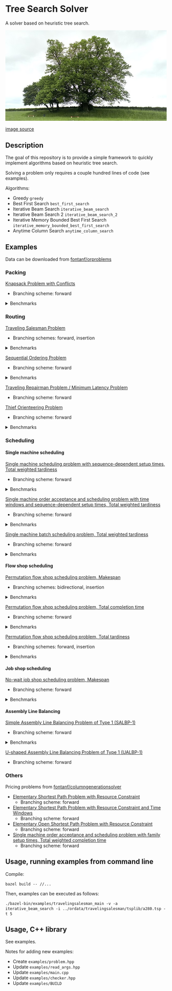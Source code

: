 # Tree Search Solver

A solver based on heuristic tree search.

![treesearch](img/treesearch.jpg?raw=true "treesearch")

[image source](https://commons.wikimedia.org/wiki/File:Saint-L%C3%A9ger-l%C3%A8s-Domart,arbre_de_la_croix_Notre-Dame_14.jpg)

## Description

The goal of this repository is to provide a simple framework to quickly implement algorithms based on heuristic tree search.

Solving a problem only requires a couple hundred lines of code (see examples).

Algorithms:
* Greedy `greedy`
* Best First Search `best_first_search`
* Iterative Beam Search `iterative_beam_search`
* Iterative Beam Search 2 `iterative_beam_search_2`
* Iterative Memory Bounded Best First Search `iterative_memory_bounded_best_first_search`
* Anytime Column Search `anytime_column_search`

## Examples

Data can be downloaded from [fontanf/orproblems](https://github.com/fontanf/orproblems)

### Packing

[Knapsack Problem with Conflicts](examples/knapsackwithconflicts.hpp)

* Branching scheme: forward

<details><summary>Benchmarks</summary>
<p>

* Benchmarks:
  * `python3 ../optimizationtools/optimizationtools/bench_run.py --main ./bazel-bin/examples/knapsackwithconflicts_main --csv ../ordata/knapsackwithconflicts/data.csv -l knsapsackwithconflicts -a iterative_beam_search -t 60`
  * `python3 ../optimizationtools/optimizationtools/bench_process.py --csv ../ordata/knapsackwithconflicts/data.csv -l knsapsackwithconflicts -b heuristiclong -t 62`

</p>
</details>

### Routing

[Traveling Salesman Problem](examples/travelingsalesman.hpp)

* Branching schemes: forward, insertion

<details><summary>Benchmarks</summary>
<p>

* Benchmarks:
  * `python3 ../optimizationtools/optimizationtools/bench_run.py --main ./bazel-bin/examples/travelingsalesman_main --csv ../ordata/travelingsalesman/data.csv -l travelingsalesman -f "'pla85900.tsp' not in row['Path']" -a "iterative_beam_search" -t 60`
  * `python3 ../optimizationtools/optimizationtools/bench_process.py --csv ../ordata/travelingsalesman/data.csv -l travelingsalesman -f "'pla85900.tsp' not in row['Path']" -b heuristiclong -t 62`

</p>
</details>

[Sequential Ordering Problem](examples/sequentialordering.hpp)

* Branching scheme: forward

<details><summary>Benchmarks</summary>
<p>

```shell
DATE=$(date '+%Y-%m-%d--%H-%M-%S') && python3 ../optimizationtools/optimizationtools/bench_run.py --main ./bazel-bin/examples/sequentialordering_main --csv ../ordata/sequentialordering/data.csv -l "${DATE}_sequentialordering" -f "row['Dataset'] == 'soplib'" -t 60
python3 ../optimizationtools/optimizationtools/bench_process.py --csv ../ordata/sequentialordering/data.csv -l "${DATE}_sequentialordering" -f "row['Dataset'] == 'soplib'" -b heuristiclong -t 61
```

![sequentialordering](img/sequentialordering.png?raw=true "sequentialordering")

</p>
</details>

[Traveling Repairman Problem / Minimum Latency Problem](examples/travelingrepairman.hpp)

* Branching scheme: forward

[Thief Orienteering Problem](examples/thieforienteering.hpp)

* Branching scheme: forward

<details><summary>Benchmarks</summary>
<p>

* Benchmarks:
  * `python3 ../optimizationtools/optimizationtools/bench_run.py --main ./bazel-bin/examples/thieforienteering_main --csv ../ordata/thieforienteering/data.csv -l thieforienteering -a "iterative_beam_search" --timelimitfield "Time limit"`
  * `python3 ../optimizationtools/optimizationtools/bench_process.py --csv ../ordata/thieforienteering/data.csv -l thieforienteering -b heuristiclong -t 1003`

</p>
</details>

### Scheduling

#### Single machine scheduling

[Single machine scheduling problem with sequence-dependent setup times, Total weighted tardiness](examples/schedulingwithsdsttwt.hpp)

* Branching scheme: forward

<details><summary>Benchmarks</summary>
<p>

* Benchmarks:
  * `python3 ../optimizationtools/optimizationtools/bench_run.py --main ./bazel-bin/examples/schedulingwithsdsttwt_main --csv ../ordata/schedulingwithsdsttwt/data.csv -l schedulingwithsdsttwt -a "iterative_beam_search" -t 30`
  * `python3 ../optimizationtools/optimizationtools/bench_process.py --csv ../ordata/schedulingwithsdsttwt/data.csv -l schedulingwithsdsttwt -b heuristiclong -t 31`

</p>
</details>

[Single machine order acceptance and scheduling problem with time windows and sequence-dependent setup times, Total weighted tardiness](examples/orderacceptanceandscheduling.hpp)

* Branching scheme: forward

<details><summary>Benchmarks</summary>
<p>

* Benchmarks:
  * `python3 ../optimizationtools/optimizationtools/bench_run.py --main ./bazel-bin/examples/orderacceptanceandscheduling_main --csv ../ordata/orderacceptanceandscheduling/data.csv -l orderacceptanceandscheduling -t 60`
  * `python3 ../optimizationtools/optimizationtools/bench_process.py --csv ../ordata/orderacceptanceandscheduling/data.csv -l orderacceptanceandscheduling -b heuristiclong -t 61`

</p>
</details>

[Single machine batch scheduling problem, Total weighted tardiness](examples/batchschedulingtotalweightedtardiness.hpp)

* Branching scheme: forward

<details><summary>Benchmarks</summary>
<p>

* Benchmarks:
  * `python3 ../optimizationtools/optimizationtools/bench_run.py --main ./bazel-bin/examples/orderacceptanceandscheduling_main --csv ../ordata/orderacceptanceandscheduling/data.csv -f "row['Dataset'] == 'cesaret2012'" -l orderacceptanceandscheduling -a "iterative_beam_search" -t 10`
  * `python3 ../optimizationtools/optimizationtools/bench_process.py --csv ../ordata/orderacceptanceandscheduling/data.csv -f "row['Dataset'] == 'cesaret2012'" -l orderacceptanceandscheduling -b heuristiclong -t 11`

</p>
</details>

#### Flow shop scheduling

[Permutation flow shop scheduling problem, Makespan](examples/permutationflowshopschedulingmakespan.hpp)

* Branching schemes: bidirectional, insertion

<details><summary>Benchmarks</summary>
<p>

```shell
DATE=$(date '+%Y-%m-%d--%H-%M-%S') && python3 ../optimizationtools/optimizationtools/bench_run.py --main ./bazel-bin/examples/permutationflowshopschedulingmakespan_main --csv ../ordata/flowshopscheduling/data_permutationflowshopschedulingmakespan.csv -l "${DATE}_permutationflowshopschedulingmakespan" --timelimitfield "Time limit"
python3 ../optimizationtools/optimizationtools/bench_process.py --csv ../ordata/flowshopscheduling/data_permutationflowshopschedulingmakespan.csv -l "${DATE}_permutationflowshopschedulingmakespan" -b heuristiclong -t 500
```

</p>
</details>

[Permutation flow shop scheduling problem, Total completion time](examples/permutationflowshopschedulingtct.hpp)

* Branching scheme: forward

<details><summary>Benchmarks</summary>
<p>

```shell
DATE=$(date '+%Y-%m-%d--%H-%M-%S') && python3 ../optimizationtools/optimizationtools/bench_run.py --main ./bazel-bin/examples/permutationflowshopschedulingtct_main --csv ../ordata/flowshopscheduling/data_permutationflowshopschedulingtct.csv -l "${DATE}_permutationflowshopschedulingtct" --timelimitfield "Time limit"
python3 ../optimizationtools/optimizationtools/bench_process.py --csv ../ordata/flowshopscheduling/data_permutationflowshopschedulingtct.csv -l "${DATE}_permutationflowshopschedulingtct" -b heuristiclong -t 500
```

![permutationflowshopschedulingtct](img/permutationflowshopschedulingtct.png?raw=true "permutationflowshopschedulingtct")

</p>
</details>

[Permutation flow shop scheduling problem, Total tardiness](examples/permutationflowshopschedulingtt.hpp)

* Branching schemes: forward, insertion

<details><summary>Benchmarks</summary>
<p>

* Benchmarks:
  * `python3 ../optimizationtools/optimizationtools/bench_run.py --main ./bazel-bin/examples/permutationflowshopschedulingtt_main --csv ../ordata/permutationflowshopscheduling/data_totaltardiness.csv -l permutationflowshopschedulingtt -a "iterative_beam_search" --timelimitfield "Time limit"`
  * `python3 ../optimizationtools/optimizationtools/bench_process.py --csv ../ordata/permutationflowshopscheduling/data_totaltardiness.csv -l permutationflowshopschedulingtt -b heuristiclong -t 500`

</p>
</details>

#### Job shop scheduling

[No-wait job shop scheduling problem, Makespan](examples/nowaitjobshopschedulingmakespan.hpp)

* Branching scheme: forward

<details><summary>Benchmarks</summary>
<p>

* Benchmarks:
  * `python3 ../optimizationtools/optimizationtools/bench_run.py --main ./bazel-bin/examples/nowaitjobshopschedulingmakespan_main --csv ../ordata/jobshopscheduling/data_nowait.csv -l nowaitjobshopschedulingmakespan --timelimit "1000"`
  * `python3 ../optimizationtools/optimizationtools/bench_process.py --csv ../ordata/jobshopscheduling/data_nowait.csv -l nowaitjobshopschedulingmakespan -b heuristiclong -t 1010`

</p>
</details>

#### Assembly Line Balancing

[Simple Assembly Line Balancing Problem of Type 1 (SALBP-1)](examples/simpleassemblylinebalancing1.hpp)

* Branching scheme: forward

<details><summary>Benchmarks</summary>
<p>

```shell
DATE=$(date '+%Y-%m-%d--%H-%M-%S') && python3 ../optimizationtools/optimizationtools/bench_run.py --main ./bazel-bin/examples/simpleassemblylinebalancing1_main --csv ../ordata/simpleassemblylinebalancing1/data.csv -f "row['Dataset'] == 'otto2013_small'" -l "${DATE}_simpleassemblylinebalancing1_small" -t 60
python3 ../optimizationtools/optimizationtools/bench_process.py --csv ../ordata/simpleassemblylinebalancing1/data.csv -f "row['Dataset'] == 'otto2013_small'" -l "${DATE}_simpleassemblylinebalancing1_small" -b heuristiclong -t 61
DATE=$(date '+%Y-%m-%d--%H-%M-%S') && python3 ../optimizationtools/optimizationtools/bench_run.py --main ./bazel-bin/examples/simpleassemblylinebalancing1_main --csv ../ordata/simpleassemblylinebalancing1/data.csv -f "row['Dataset'] == 'otto2013_medium'" -l "${DATE}_simpleassemblylinebalancing1_medium" -t 60
python3 ../optimizationtools/optimizationtools/bench_process.py --csv ../ordata/simpleassemblylinebalancing1/data.csv -f "row['Dataset'] == 'otto2013_medium'" -l "${DATE}_simpleassemblylinebalancing1_medium" -b heuristiclong -t 61
DATE=$(date '+%Y-%m-%d--%H-%M-%S') && python3 ../optimizationtools/optimizationtools/bench_run.py --main ./bazel-bin/examples/simpleassemblylinebalancing1_main --csv ../ordata/simpleassemblylinebalancing1/data.csv -f "row['Dataset'] == 'otto2013_large'" -l "${DATE}_simpleassemblylinebalancing1_large" -t 60
python3 ../optimizationtools/optimizationtools/bench_process.py --csv ../ordata/simpleassemblylinebalancing1/data.csv -f "row['Dataset'] == 'otto2013_large'" -l "${DATE}_simpleassemblylinebalancing1_large" -b heuristiclong -t 61
DATE=$(date '+%Y-%m-%d--%H-%M-%S') && python3 ../optimizationtools/optimizationtools/bench_run.py --main ./bazel-bin/examples/simpleassemblylinebalancing1_main --csv ../ordata/simpleassemblylinebalancing1/data.csv -f "row['Dataset'] == 'otto2013_verylarge'" -l "${DATE}_simpleassemblylinebalancing1_verylarge" -t 60
python3 ../optimizationtools/optimizationtools/bench_process.py --csv ../ordata/simpleassemblylinebalancing1/data.csv -f "row['Dataset'] == 'otto2013_verylarge'" -l "${DATE}_simpleassemblylinebalancing1_verylarge" -b heuristiclong -t 61
```

![simpleassemblylinebalancing1](img/simpleassemblylinebalancing1_small.png?raw=true "simpleassemblylinebalancing1")
![simpleassemblylinebalancing1](img/simpleassemblylinebalancing1_medium.png?raw=true "simpleassemblylinebalancing1")
![simpleassemblylinebalancing1](img/simpleassemblylinebalancing1_large.png?raw=true "simpleassemblylinebalancing1")
![simpleassemblylinebalancing1](img/simpleassemblylinebalancing1_verylarge.png?raw=true "simpleassemblylinebalancing1")

</p>
</details>

[U-shaped Assembly Line Balancing Problem of Type 1 (UALBP-1)](examples/ushapedassemblylinebalancing1.hpp)

* Branching scheme: forward

### Others

Pricing problems from [fontanf/columngenerationsolver](https://github.com/fontanf/columngenerationsolver)
* [Elementary Shortest Path Problem with Resource Constraint](https://github.com/fontanf/columngenerationsolver/blob/master/examples/pricingsolver/espprc.hpp)
  * Branching scheme: forward
* [Elementary Shortest Path Problem with Resource Constraint and Time Windows](https://github.com/fontanf/columngenerationsolver/blob/master/examples/pricingsolver/espprctw.hpp)
  * Branching scheme: forward
* [Elementary Open Shortest Path Problem with Resource Constraint](https://github.com/fontanf/columngenerationsolver/blob/master/examples/pricingsolver/eospprc.hpp)
  * Branching scheme: forward
* [Single machine order acceptance and scheduling problem with family setup times, Total weighted completion time](https://github.com/fontanf/columngenerationsolver/blob/master/examples/pricingsolver/oaschedulingwithfamilysetuptimestwct.hpp)
  * Branching scheme: forward

## Usage, running examples from command line

Compile:
```shell
bazel build -- //...
```

Then, examples can be executed as follows:
```shell
./bazel-bin/examples/travelingsalesman_main -v -a iterative_beam_search -i ../ordata/travelingsalesman/tsplib/a280.tsp -t 5
```

## Usage, C++ library

See examples.


Notes for adding new examples:
* Create `examples/problem.hpp`
* Update `examples/read_args.hpp`
* Update `examples/main.cpp`
* Update `examples/checker.hpp`
* Update `examples/BUILD`

